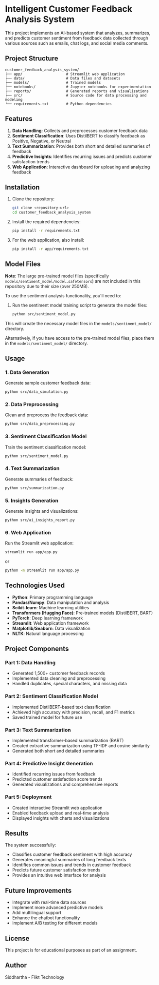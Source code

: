 # Intelligent Customer Feedback Analysis System

This project implements an AI-based system that analyzes, summarizes, and predicts customer sentiment from feedback data collected through various sources such as emails, chat logs, and social media comments.

## Project Structure

```
customer_feedback_analysis_system/
├── app/                    # Streamlit web application
├── data/                   # Data files and datasets
├── models/                 # Trained models
├── notebooks/              # Jupyter notebooks for experimentation
├── reports/                # Generated reports and visualizations
├── src/                    # Source code for data processing and modeling
└── requirements.txt        # Python dependencies
```

## Features

1. **Data Handling**: Collects and preprocesses customer feedback data
2. **Sentiment Classification**: Uses DistilBERT to classify feedback as Positive, Negative, or Neutral
3. **Text Summarization**: Provides both short and detailed summaries of feedback
4. **Predictive Insights**: Identifies recurring issues and predicts customer satisfaction trends
5. **Web Application**: Interactive dashboard for uploading and analyzing feedback

## Installation

1. Clone the repository:
   ```bash
   git clone <repository-url>
   cd customer_feedback_analysis_system
   ```

2. Install the required dependencies:
   ```bash
   pip install -r requirements.txt
   ```

3. For the web application, also install:
   ```bash
   pip install -r app/requirements.txt
   ```

## Model Files

**Note**: The large pre-trained model files (specifically `models/sentiment_model/model.safetensors`) are not included in this repository due to their size (over 250MB). 

To use the sentiment analysis functionality, you'll need to:

1. Run the sentiment model training script to generate the model files:
   ```bash
   python src/sentiment_model.py
   ```

This will create the necessary model files in the `models/sentiment_model/` directory.

Alternatively, if you have access to the pre-trained model files, place them in the `models/sentiment_model/` directory.

## Usage

### 1. Data Generation
Generate sample customer feedback data:
```bash
python src/data_simulation.py
```

### 2. Data Preprocessing
Clean and preprocess the feedback data:
```bash
python src/data_preprocessing.py
```

### 3. Sentiment Classification Model
Train the sentiment classification model:
```bash
python src/sentiment_model.py
```

### 4. Text Summarization
Generate summaries of feedback:
```bash
python src/summarization.py
```

### 5. Insights Generation
Generate insights and visualizations:
```bash
python src/ai_insights_report.py
```

### 6. Web Application
Run the Streamlit web application:
```bash
streamlit run app/app.py
```
or
```bash
python -m streamlit run app/app.py
```

## Technologies Used

- **Python**: Primary programming language
- **Pandas/Numpy**: Data manipulation and analysis
- **Scikit-learn**: Machine learning utilities
- **Transformers (Hugging Face)**: Pre-trained models (DistilBERT, BART)
- **PyTorch**: Deep learning framework
- **Streamlit**: Web application framework
- **Matplotlib/Seaborn**: Data visualization
- **NLTK**: Natural language processing

## Project Components

### Part 1: Data Handling
- Generated 1,500+ customer feedback records
- Implemented data cleaning and preprocessing
- Handled duplicates, special characters, and missing data

### Part 2: Sentiment Classification Model
- Implemented DistilBERT-based text classification
- Achieved high accuracy with precision, recall, and F1 metrics
- Saved trained model for future use

### Part 3: Text Summarization
- Implemented transformer-based summarization (BART)
- Created extractive summarization using TF-IDF and cosine similarity
- Generated both short and detailed summaries

### Part 4: Predictive Insight Generation
- Identified recurring issues from feedback
- Predicted customer satisfaction score trends
- Generated visualizations and comprehensive reports

### Part 5: Deployment
- Created interactive Streamlit web application
- Enabled feedback upload and real-time analysis
- Displayed insights with charts and visualizations

## Results

The system successfully:
- Classifies customer feedback sentiment with high accuracy
- Generates meaningful summaries of long feedback texts
- Identifies common issues and trends in customer feedback
- Predicts future customer satisfaction trends
- Provides an intuitive web interface for analysis

## Future Improvements

- Integrate with real-time data sources
- Implement more advanced predictive models
- Add multilingual support
- Enhance the chatbot functionality
- Implement A/B testing for different models

## License

This project is for educational purposes as part of an assignment.

## Author

Siddhartha - Flikt Technology